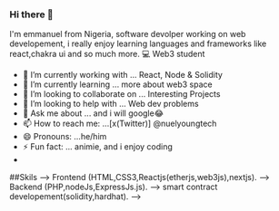 ### Hi there 👋
 I'm emmanuel from Nigeria, software devolper working on web developement, i really enjoy learning languages and frameworks like react,chakra ui and so much more. 💻 Web3 student

- 🔭 I’m currently working with ... React, Node & Solidity
- 🌱 I’m currently learning ... more about web3 space
- 👯 I’m looking to collaborate on ... Interesting Projects
- 🤔 I’m looking to help with ... Web dev problems
- 💬 Ask me about ... and i will google😂
- 📫 How to reach me: ...[x(Twitter)] @nuelyoungtech
- 😄 Pronouns: ...he/him
- ⚡ Fun fact: ... animie, and i enjoy coding
- 
##Skils
--> Frontend (HTML,CSS3,Reactjs(etherjs,web3js),nextjs).
--> Backend (PHP,nodeJs,ExpressJs.js).
--> smart contract developement(solidity,hardhat).
--> 
